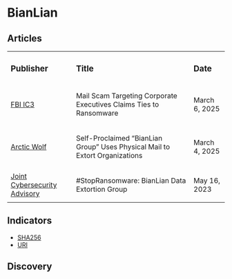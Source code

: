 # BianLian

## Articles
<table>
  <tr>
    <td>
      <h3>Publisher</h3>
    </td>
    <td>
      <h3>Title</h3>
    </td>
    <td>
      <h3>Date</h3>
    </td>
  </tr>
  <tr>
    <td>
      <a href="https://www.ic3.gov/PSA/2025/PSA250306-2">FBI IC3</a>
    </td>
    <td>
      <p>Mail Scam Targeting Corporate Executives Claims Ties to Ransomware</p>
    </td>
    <td>
      <p>March 6, 2025</p>
    </td>
  </tr>
  <tr>
    <td>
      <a href="https://arcticwolf.com/resources/blog/self-proclaimed-bianlian-group-uses-physical-mail-to-extort-organizations/">Arctic Wolf</a>
    </td>
    <td>
      <p>Self-Proclaimed “BianLian Group” Uses Physical Mail to Extort Organizations</p>
    </td>
    <td>
      <p>March 4, 2025</p>
    </td>
  </tr>
  <tr>
    <td>
      <a href="https://www.ic3.gov/CSA/2024/241120.pdf">Joint Cybersecurity Advisory</a>
    </td>
    <td>
      <p>#StopRansomware: BianLian Data Extortion Group</p>
    </td>
    <td>
      <p>May 16, 2023</p>
    </td>
  </tr>
 </table>


## Indicators
- <a href="https://github.com/PudgyDragon/IOCs/blob/main/All/BianLian%20Ransomware/samples.sha256">SHA256</a>
- <a href="https://github.com/PudgyDragon/IOCs/blob/main/All/BianLian%20Ransomware/uri.txt">URI</a>

## Discovery

